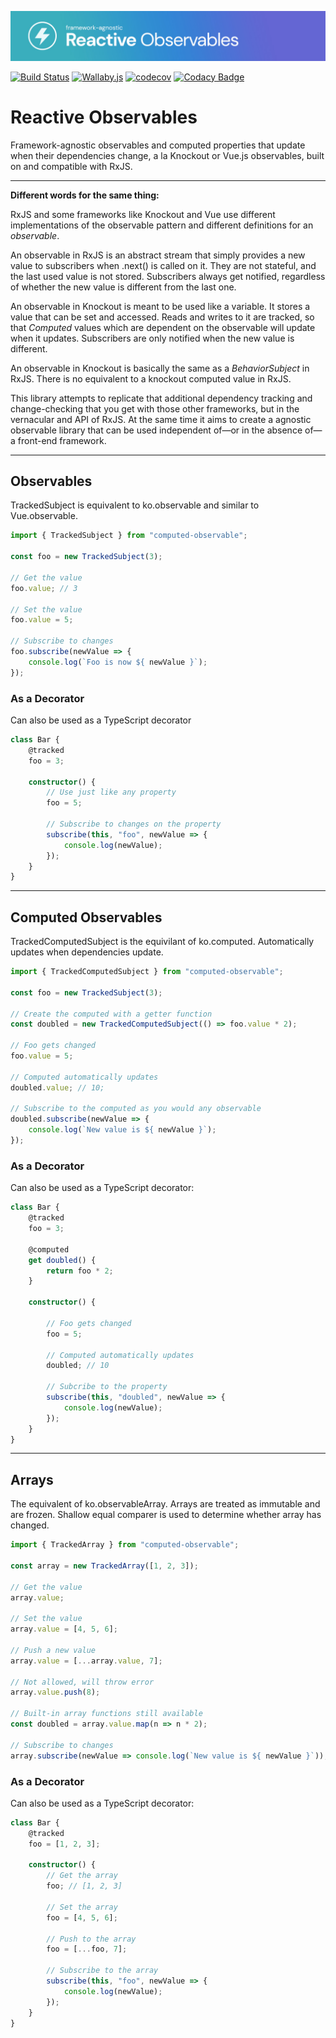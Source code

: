 ![alt text](https://github.com/stephenjjbrown/computed-observable/blob/master/readme-header.jpg?raw=true)

[![Build Status](https://travis-ci.com/stephenjjbrown/computed-observable.svg?branch=master)](https://travis-ci.com/stephenjjbrown/computed-observable)
[![Wallaby.js](https://img.shields.io/badge/wallaby.js-configured-green.svg)](https://wallabyjs.com)
[![codecov](https://codecov.io/gh/stephenjjbrown/computed-observable/branch/master/graph/badge.svg?token=08QNOBE4K9)](https://codecov.io/gh/stephenjjbrown/computed-observable)
[![Codacy Badge](https://app.codacy.com/project/badge/Grade/f62357dfaa1d4064a3ae038913f08f03)](https://www.codacy.com/gh/stephenjjbrown/computed-observable/dashboard?utm_source=github.com&amp;utm_medium=referral&amp;utm_content=stephenjjbrown/computed-observable&amp;utm_campaign=Badge_Grade)

# Reactive Observables

Framework-agnostic observables and computed properties that update when their dependencies change, a la Knockout or Vue.js observables, built on and compatible with RxJS.

---

**Different words for the same thing:**

RxJS and some frameworks like Knockout and Vue use different implementations of the observable pattern and different definitions for an *observable*. 

An observable in RxJS is an abstract stream that simply provides a new value to subscribers when .next() is called on it. They are not stateful, and the last used value is not stored. Subscribers always get notified, regardless of whether the new value is different from the last one.

An observable in Knockout is meant to be used like a variable. It stores a value that can be set and accessed. Reads and writes to it are tracked, so that *Computed* values which are dependent on the observable will update when it updates. Subscribers are only notified when the new value is different.

An observable in Knockout is basically the same as a *BehaviorSubject* in RxJS. There is no equivalent to a knockout computed value in RxJS.

This library attempts to replicate that additional dependency tracking and change-checking that you get with those other frameworks, but in the vernacular and API of RxJS. At the same time it aims to create a agnostic observable library that can be used independent of—or in the absence of—a front-end framework.

---

## Observables

TrackedSubject is equivalent to ko.observable and similar to Vue.observable.

```js
import { TrackedSubject } from "computed-observable";

const foo = new TrackedSubject(3);

// Get the value
foo.value; // 3

// Set the value
foo.value = 5;

// Subscribe to changes
foo.subscribe(newValue => {
    console.log(`Foo is now ${ newValue }`);
});
```

### As a Decorator

Can also be used as a TypeScript decorator

```ts
class Bar {
    @tracked
    foo = 3;

    constructor() {
        // Use just like any property
        foo = 5;

        // Subscribe to changes on the property
        subscribe(this, "foo", newValue => {
            console.log(newValue);
        });
    }
}
```

---

## Computed Observables

TrackedComputedSubject is the equivilant of ko.computed. Automatically updates when dependencies update.

```js
import { TrackedComputedSubject } from "computed-observable";

const foo = new TrackedSubject(3);

// Create the computed with a getter function
const doubled = new TrackedComputedSubject(() => foo.value * 2);

// Foo gets changed
foo.value = 5;

// Computed automatically updates
doubled.value; // 10;

// Subscribe to the computed as you would any observable
doubled.subscribe(newValue => {
    console.log(`New value is ${ newValue }`);
});
```

### As a Decorator

Can also be used as a TypeScript decorator:

```ts
class Bar {
    @tracked
    foo = 3;

    @computed
    get doubled() {
        return foo * 2;
    }

    constructor() {

        // Foo gets changed
        foo = 5;

        // Computed automatically updates
        doubled; // 10

        // Subcribe to the property
        subscribe(this, "doubled", newValue => {
            console.log(newValue);
        });
    }
}
```

---

## Arrays

The equivalent of ko.observableArray. Arrays are treated as immutable and are frozen. Shallow equal comparer is used to determine whether array has changed.

```js
import { TrackedArray } from "computed-observable";

const array = new TrackedArray([1, 2, 3]);

// Get the value
array.value;

// Set the value
array.value = [4, 5, 6];

// Push a new value
array.value = [...array.value, 7];

// Not allowed, will throw error
array.value.push(8);

// Built-in array functions still available
const doubled = array.value.map(n => n * 2);

// Subscribe to changes
array.subscribe(newValue => console.log(`New value is ${ newValue }`));
```

### As a Decorator

Can also be used as a TypeScript decorator:

```ts
class Bar {
    @tracked
    foo = [1, 2, 3];

    constructor() {
        // Get the array
        foo; // [1, 2, 3]

        // Set the array
        foo = [4, 5, 6];

        // Push to the array
        foo = [...foo, 7];

        // Subscribe to the array
        subscribe(this, "foo", newValue => {
            console.log(newValue);
        });
    }
}
```

##